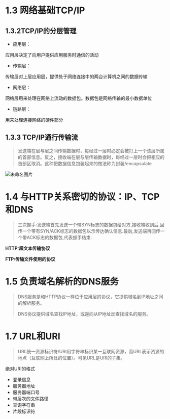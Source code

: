 # 1.3 网络基础TCP/IP

## 1.3.2TCP/IP的分层管理

-  应用层：

应用层决定了向用户提供应用服务时通信的活动

- 传输层：

传输层对上层应用层，提供处于网络连接中的两台计算机之间的数据传输

- 网络层：

网络层用来处理在网络上流动的数据包。数据包是网络传输的最小数据单位

- 链路层：

用来处理连接网络的硬件部分

## 1.3.3 TCP/IP通行传输流

> 发送端在层与层之间传输数据时，每经过一层时必定会被打上一个该层所属的首部信息。反之，接收端在层与层传输数据时，每经过一层时会把相应的首部区取消。这种把数据信息包装起来的做法称为封装/encapsulate

 

![未命名图片](https://github.com/bai3/note/blob/master/%E5%9B%BE%E8%A7%A3HTTP/%E6%9C%AA%E5%91%BD%E5%90%8D%E5%9B%BE%E7%89%87.png)

# 1.4 与HTTP关系密切的协议：IP、TCP和DNS

> 三次握手:发送端首先发送一个带SYN标志的数据包给对方,接收端收到后,回传一个带有SYN/ACK标志的数据包以示传达确认信息.最后,发送端再回传一个带ACK标志的数据包,代表握手结束.

**HTTP:超文本传输协议**

**FTP:传输文件使用的协议**

# 1.5 负责域名解析的DNS服务

> DNS服务是和HTTP协议一样位于应用层的协议，它提供域名到IP地址之间的解析服务。
>
> DNS协议提供域名查找IP地址，或逆向从IP地址反查找域名的服务。

# 1.7 URL和URI

> URI:统一资源标识符/URI用字符串标识某一互联网资源，而URL表示资源的地点（互联网上所处的位置）。可见URL是URI的子集。

绝对URI的格式

- 登录信息
- 服务器地址
- 服务器端口号
- 带层次的文件路径
- 查询字符串
- 片段标识符
